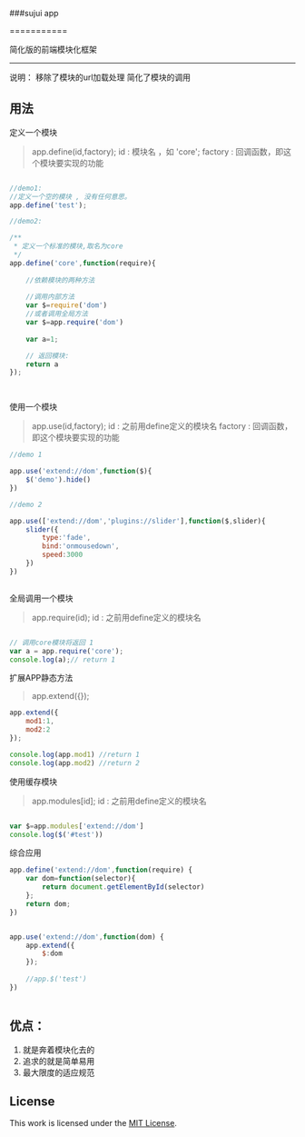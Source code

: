 ###sujui app

===========

简化版的前端模块化框架

-------
说明：
   移除了模块的url加载处理
   简化了模块的调用

用法
-------

定义一个模块
>app.define(id,factory);
id : 模块名 ，如 'core';
factory : 回调函数，即这个模块要实现的功能

```javascript 

//demo1:
//定义一个空的模块 , 没有任何意思。
app.define('test');

//demo2:

/**
 * 定义一个标准的模块,取名为core
 */
app.define('core',function(require){
    
	//依赖模块的两种方法
	
	//调用内部方法
	var $=require('dom')
	//或者调用全局方法
	var $=app.require('dom')
	
 	var a=1;

 	// 返回模块:
 	return a
});




```

使用一个模块
>app.use(id,factory);
id  : 之前用define定义的模块名
factory : 回调函数，即这个模块要实现的功能

```javascript 
//demo 1

app.use('extend://dom',function($){
	$('demo').hide()
})

//demo 2

app.use(['extend://dom','plugins://slider'],function($,slider){
	slider({
		type:'fade',
		bind:'onmousedown',
		speed:3000
	})
})



```



全局调用一个模块
>app.require(id);
id  : 之前用define定义的模块名


```javascript 

// 调用core模块将返回 1
var a = app.require('core'); 
console.log(a);// return 1

```

扩展APP静态方法
>app.extend({});

```javascript 
app.extend({
    mod1:1,
    mod2:2
});

console.log(app.mod1) //return 1
console.log(app.mod2) //return 2


```

使用缓存模块
>app.modules[id];
id  : 之前用define定义的模块名

```javascript 

var $=app.modules['extend://dom']
console.log($('#test'))


```
 综合应用

```javascript
app.define('extend://dom',function(require) {
    var dom=function(selector){
        return document.getElementById(selector)
    };
    return dom;
})


app.use('extend://dom',function(dom) {
    app.extend({
        $:dom
    });
    
    //app.$('test')
})



```

优点：
-------
1. 就是奔着模块化去的
2. 追求的就是简单易用
3. 最大限度的适应规范

License
-------

This work is licensed under the [MIT License](LICENSE).
